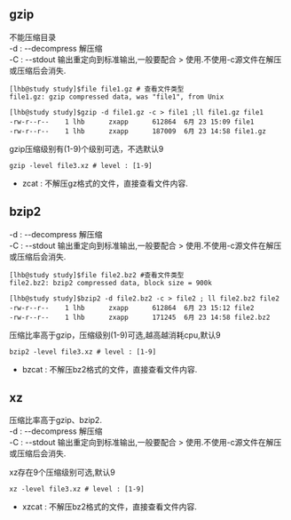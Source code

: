 ## gzip  
不能压缩目录  
-d : --decompress 解压缩  
-C : --stdout 输出重定向到标准输出,一般要配合 > 使用.不使用-c源文件在解压或压缩后会消失.  

```  
[lhb@study study]$file file1.gz # 查看文件类型  
file1.gz: gzip compressed data, was "file1", from Unix  

[lhb@study study]$gzip -d file1.gz -c > file1 ;ll file1.gz file1  
-rw-r--r--    1 lhb      zxapp      612864  6月 23 15:09 file1  
-rw-r--r--    1 lhb      zxapp      187009  6月 23 14:58 file1.gz  
```  

gzip压缩级别有(1-9)个级别可选，不选默认9  
```  
gzip -level file3.xz # level : [1-9]  
```  
- zcat : 不解压gz格式的文件，直接查看文件内容.  

## bzip2  
-d : --decompress 解压缩  
-C : --stdout 输出重定向到标准输出,一般要配合 > 使用.不使用-c源文件在解压或压缩后会消失.  
```  
[lhb@study study]$file file2.bz2 #查看文件类型  
file2.bz2: bzip2 compressed data, block size = 900k  

[lhb@study study]$bzip2 -d file2.bz2 -c > file2 ; ll file2.bz2 file2  
-rw-r--r--    1 lhb      zxapp      612864  6月 23 15:12 file2  
-rw-r--r--    1 lhb      zxapp      171245  6月 23 14:58 file2.bz2  

```  

压缩比率高于gzip，压缩级别(1-9)可选,越高越消耗cpu,默认9  
```  
bzip2 -level file3.xz # level : [1-9]  
```  
- bzcat : 不解压bz2格式的文件，直接查看文件内容.  


## xz  
压缩比率高于gzip、bzip2.  
-d : --decompress 解压缩  
-C : --stdout 输出重定向到标准输出,一般要配合 > 使用.不使用-c源文件在解压或压缩后会消失.  

xz存在9个压缩级别可选,默认9  
```  
xz -level file3.xz # level : [1-9]  
```  
- xzcat : 不解压bz2格式的文件，直接查看文件内容.  
